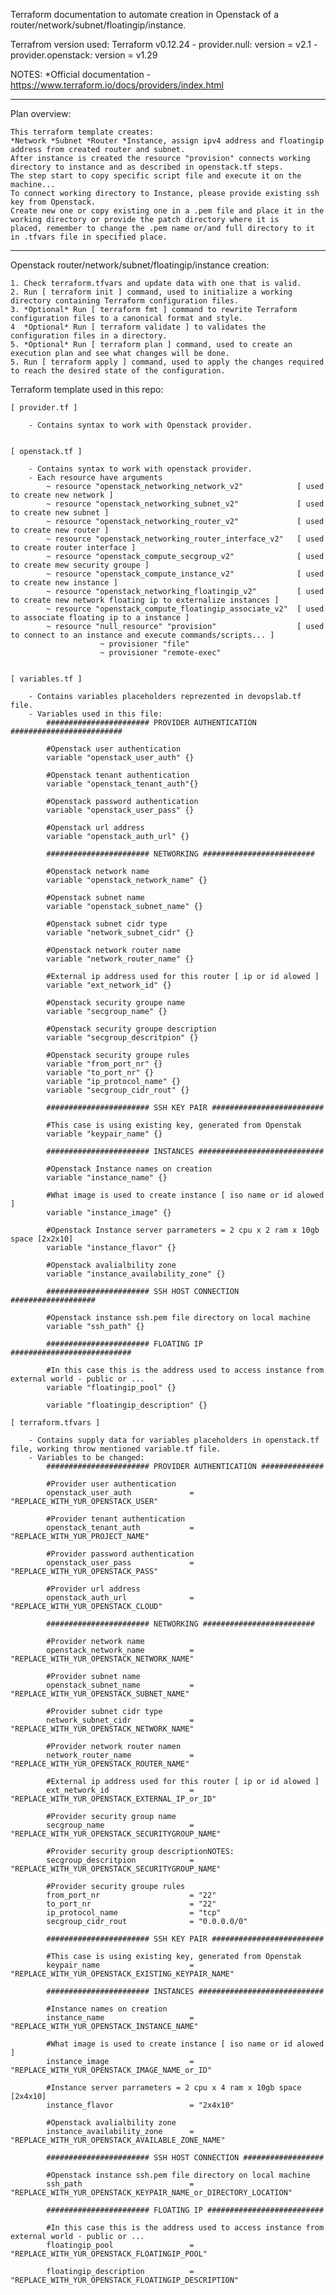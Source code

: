 Terraform documentation to automate creation in Openstack of a router/network/subnet/floatingip/instance.

Terrafrom version used: 
		Terraform v0.12.24
		- provider.null: version = v2.1
        - provider.openstack: version = v1.29

NOTES:
	*Official documentation - https://www.terraform.io/docs/providers/index.html

-------------------------------------------------

Plan overview:

    This terraform template creates:
    *Network *Subnet *Router *Instance, assign ipv4 address and floatingip address from created router and subnet.
    After instance is created the resource "provision" connects working directory to instance and as described in openstack.tf steps. 
    The step start to copy specific script file and execute it on the machine...
    To connect working directory to Instance, please provide existing ssh key from Openstack. 
    Create new one or copy existing one in a .pem file and place it in the working directory or provide the patch directory where it is
    placed, remember to change the .pem name or/and full directory to it in .tfvars file in specified place.

------------------------------------------------

Openstack router/network/subnet/floatingip/instance creation:

	1. Check terraform.tfvars and update data with one that is valid.
	2. Run [ terraform init ] command, used to initialize a working directory containing Terraform configuration files.
	3. *Optional* Run [ terraform fmt ] command to rewrite Terraform configuration files to a canonical format and style. 
	4  *Optional* Run [ terraform validate ] to validates the configuration files in a directory.
	5. *Optional* Run [ terraform plan ] command, used to create an execution plan and see what changes will be done.
	5. Run [ terraform apply ] command, used to apply the changes required to reach the desired state of the configuration.

Terraform template used in this repo:
	
	[ provider.tf ]

		- Contains syntax to work with Openstack provider.


	[ openstack.tf ]
		
		- Contains syntax to work with openstack provider.
		- Each resource have arguments
			~ resource "openstack_networking_network_v2"			[ used to create new network ]
			~ resource "openstack_networking_subnet_v2"		        [ used to create new subnet ]
			~ resource "openstack_networking_router_v2"	        	[ used to create new router ]
			~ resource "openstack_networking_router_interface_v2" 	[ used to create router interface ]
            ~ resource "openstack_compute_secgroup_v2"              [ used to create mew security groupe ]
            ~ resource "openstack_compute_instance_v2"              [ used to create new instance ]
            ~ resource "openstack_networking_floatingip_v2"	        [ used to create new network floating ip to externalize instances ]
            ~ resource "openstack_compute_floatingip_associate_v2"	[ used to associate floating ip to a instance ]
            ~ resource "null_resource" "provision"                  [ used to connect to an instance and execute commands/scripts... ]
                        ~ provisioner "file"
                        ~ provisioner "remote-exec" 


	[ variables.tf ]
	
		- Contains variables placeholders reprezented in devopslab.tf file.
		- Variables used in this file:
            ####################### PROVIDER AUTHENTICATION #########################

            #Openstack user authentication
            variable "openstack_user_auth" {}

            #Openstack tenant authentication
            variable "openstack_tenant_auth"{}

            #Openstack password authentication
            variable "openstack_user_pass" {}

            #Openstack url address
            variable "openstack_auth_url" {}

            ####################### NETWORKING #########################

            #Openstack network name
            variable "openstack_network_name" {}

            #Openstack subnet name
            variable "openstack_subnet_name" {}

            #Openstack subnet cidr type
            variable "network_subnet_cidr" {}

            #Openstack network router name
            variable "network_router_name" {}

            #External ip address used for this router [ ip or id alowed ]
            variable "ext_network_id" {}

            #Openstack security groupe name
            variable "secgroup_name" {}

            #Openstack security groupe description
            variable "secgroup_descritpion" {}

            #Openstack security groupe rules
            variable "from_port_nr" {}
            variable "to_port_nr" {}
            variable "ip_protocol_name" {}
            variable "secgroup_cidr_rout" {}

            ####################### SSH KEY PAIR #########################

            #This case is using existing key, generated from Openstak
            variable "keypair_name" {}

            ####################### INSTANCES ############################

            #Openstack Instance names on creation
            variable "instance_name" {}

            #What image is used to create instance [ iso name or id alowed ]
            variable "instance_image" {}

            #Openstack Instance server parrameters = 2 cpu x 2 ram x 10gb space [2x2x10]
            variable "instance_flavor" {}

            #Openstack avalialbility zone
            variable "instance_availability_zone" {}

            ####################### SSH HOST CONNECTION ###################

            #Openstack instance ssh.pem file directory on local machine
            variable "ssh_path" {}

            ####################### FLOATING IP ###########################

            #In this case this is the address used to access instance from external world - public or ...
            variable "floatingip_pool" {}

            variable "floatingip_description" {}

	[ terraform.tfvars ]
		
		- Contains supply data for variables placeholders in openstack.tf file, working throw mentioned variable.tf file.
		- Variables to be changed:
            ####################### PROVIDER AUTHENTICATION ##############

            #Provider user authentication
            openstack_user_auth             = "REPLACE_WITH_YUR_OPENSTACK_USER"

            #Provider tenant authentication
            openstack_tenant_auth           = "REPLACE_WITH_YUR_PROJECT_NAME"

            #Provider password authentication
            openstack_user_pass             = "REPLACE_WITH_YUR_OPENSTACK_PASS"

            #Provider url address
            openstack_auth_url              = "REPLACE_WITH_YUR_OPENSTACK_CLOUD"

            ####################### NETWORKING #########################

            #Provider network name
            openstack_network_name          = "REPLACE_WITH_YUR_OPENSTACK_NETWORK_NAME"

            #Provider subnet name
            openstack_subnet_name           = "REPLACE_WITH_YUR_OPENSTACK_SUBNET_NAME"

            #Provider subnet cidr type
            network_subnet_cidr             = "REPLACE_WITH_YUR_OPENSTACK_NETWORK_NAME"

            #Provider network router namen  
            network_router_name             = "REPLACE_WITH_YUR_OPENSTACK_ROUTER_NAME"

            #External ip address used for this router [ ip or id alowed ]
            ext_network_id                  = "REPLACE_WITH_YUR_OPENSTACK_EXTERNAL_IP_or_ID"

            #Provider security group name
            secgroup_name                   = "REPLACE_WITH_YUR_OPENSTACK_SECURITYGROUP_NAME"

            #Provider security group descriptionNOTES:
            secgroup_descritpion            = "REPLACE_WITH_YUR_OPENSTACK_SECURITYGROUP_NAME"

            #Provider security groupe rules
            from_port_nr                    = "22"
            to_port_nr                      = "22"
            ip_protocol_name                = "tcp"
            secgroup_cidr_rout              = "0.0.0.0/0"

            ####################### SSH KEY PAIR #########################

            #This case is using existing key, generated from Openstak
            keypair_name                    = "REPLACE_WITH_YUR_OPENSTACK_EXISTING_KEYPAIR_NAME"

            ####################### INSTANCES ############################

            #Instance names on creation
            instance_name                   = "REPLACE_WITH_YUR_OPENSTACK_INSTANCE_NAME"

            #What image is used to create instance [ iso name or id alowed ]
            instance_image                  = "REPLACE_WITH_YUR_OPENSTACK_IMAGE_NAME_or_ID"

            #Instance server parrameters = 2 cpu x 4 ram x 10gb space [2x4x10]
            instance_flavor                 = "2x4x10"

            #Openstack avalialbility zone
            instance_availability_zone      = "REPLACE_WITH_YUR_OPENSTACK_AVAILABLE_ZONE_NAME"

            ####################### SSH HOST CONNECTION ##################

            #Openstack instance ssh.pem file directory on local machine
            ssh_path                        = "REPLACE_WITH_YUR_OPENSTACK_KEYPAIR_NAME_or_DIRECTORY_LOCATION"

            ####################### FLOATING IP ##########################

            #In this case this is the address used to access instance from external world - public or ...
            floatingip_pool                 = "REPLACE_WITH_YUR_OPENSTACK_FLOATINGIP_POOL"

            floatingip_description          = "REPLACE_WITH_YUR_OPENSTACK_FLOATINGIP_DESCRIPTION"
